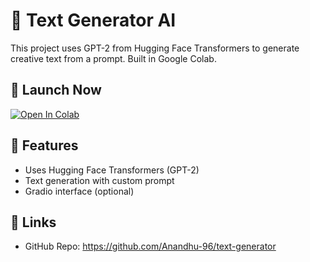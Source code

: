 # 🧠 Text Generator AI

This project uses GPT-2 from Hugging Face Transformers to generate creative text from a prompt. Built in Google Colab.

## 🚀 Launch Now

[![Open In Colab](https://colab.research.google.com/assets/colab-badge.svg)](https://colab.research.google.com/github/Anandhu-96/text-generator/blob/main/Text_Generator_Project.ipynb)

## 📄 Features
- Uses Hugging Face Transformers (GPT-2)
- Text generation with custom prompt
- Gradio interface (optional)

## 🔗 Links
- GitHub Repo: https://github.com/Anandhu-96/text-generator

